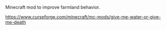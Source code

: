 Minecraft mod to improve farmland behavior.

https://www.curseforge.com/minecraft/mc-mods/give-me-water-or-give-me-death
